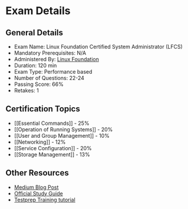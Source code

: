 # Exam Details

## General Details

- Exam Name: Linux Foundation Certified System Administrator (LFCS)
- Mandatory Prerequisites: N/A
- Administered By: [Linux Foundation](https://www.linuxfoundation.org/)
- Duration: 120 min
- Exam Type: Performance based
- Number of Questions: 22-24
- Passing Score: 66%
- Retakes: 1

## Certification Topics

- [[Essential Commands]] - 25%
- [[Operation of Running Systems]] - 20%
- [[User and Group Management]] - 10%
- [[Networking]] - 12%
- [[Service Configuration]] - 20%
- [[Storage Management]] - 13%

## Other Resources

- [Medium Blog Post](https://ozguryarikkas.medium.com/lfcs-linux-foundation-system-administrator-exam-study-guide-with-exercises-part-1-d9ddc9efc39f)
- [Official Study Guide](https://training.linuxfoundation.org/wp-content/uploads/2019/04/LFCS-Study-Guide-v1.1.pdf)
- [Testprep Training tutorial](https://www.testpreptraining.com/tutorial/linux-foundation-certified-system-administrator-lfcs/)
